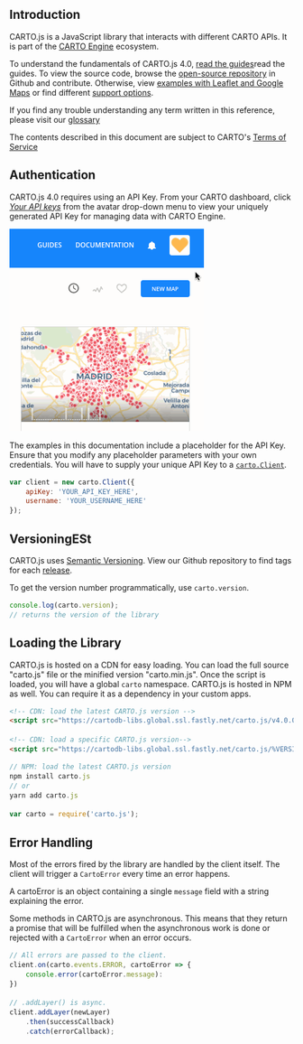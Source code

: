 ## Introduction

CARTO.js is a JavaScript library that interacts with different CARTO APIs. It is part of the [CARTO Engine](https://carto.com/pricing/engine/) ecosystem.

To understand the fundamentals of CARTO.js 4.0, [read the guides]({https://carto.com/carto-js/guides/quickstart/)read the guides. To view the source code, browse the [open-source repository](https://github.com/CartoDB/cartodb.js) in Github and contribute. Otherwise, view [examples with Leaflet and Google Maps](https://carto.com/carto-js/examples/) or find different [support options](https://carto.com/carto-js/support/).

If you find any trouble understanding any term written in this reference, please visit our [glossary]({{site.baseurl}}/carto-js/guides/glossary/)

The contents described in this document are subject to CARTO's [Terms of Service](https://carto.com/legal/)



## Authentication

CARTO.js 4.0 requires using an API Key. From your CARTO dashboard, click _[Your API keys](https://carto.com/login)_ from the avatar drop-down menu to view your uniquely generated API Key for managing data with CARTO Engine.

![Your API Keys](./avatar.gif)

The examples in this documentation include a placeholder for the API Key. Ensure that you modify any placeholder parameters with your own credentials. You will have to supply your unique API Key to a [`carto.Client`](#cartoclient).

```javascript
var client = new carto.Client({
    apiKey: 'YOUR_API_KEY_HERE',
    username: 'YOUR_USERNAME_HERE'
});
```

## VersioningESt

CARTO.js uses [Semantic Versioning](http://semver.org/). View our Github repository to find tags for each [release](https://github.com/CartoDB/cartodb.js/releases).

To get the version number programmatically, use `carto.version`.

```javascript
console.log(carto.version);
// returns the version of the library
```

## Loading the Library 
CARTO.js is hosted on a CDN for easy loading. You can load the full source "carto.js" file or the minified version "carto.min.js". Once the script is loaded, you will have a global `carto` namespace.
CARTO.js is hosted in NPM as well. You can require it as a dependency in your custom apps.

```html
<!-- CDN: load the latest CARTO.js version -->
<script src="https://cartodb-libs.global.ssl.fastly.net/carto.js/v4.0.0-beta/carto.min.js"></script>

<!-- CDN: load a specific CARTO.js version-->
<script src="https://cartodb-libs.global.ssl.fastly.net/carto.js/%VERSION%/carto.min.js"></script>
```

```javascript
// NPM: load the latest CARTO.js version
npm install carto.js
// or
yarn add carto.js

var carto = require('carto.js');
```

## Error Handling

Most of the errors fired by the library are handled by the client itself. The client will trigger a `CartoError` every time an error happens.

A cartoError is an object containing a single `message` field with a string explaining the error.

Some methods in CARTO.js are asynchronous. This means that they return a promise that will be fulfilled when the asynchronous work is done or rejected with a `CartoError` when an error occurs.


```javascript
// All errors are passed to the client.
client.on(carto.events.ERROR, cartoError => {
    console.error(cartoError.message):
})

// .addLayer() is async.
client.addLayer(newLayer)
    .then(successCallback)
    .catch(errorCallback);
```